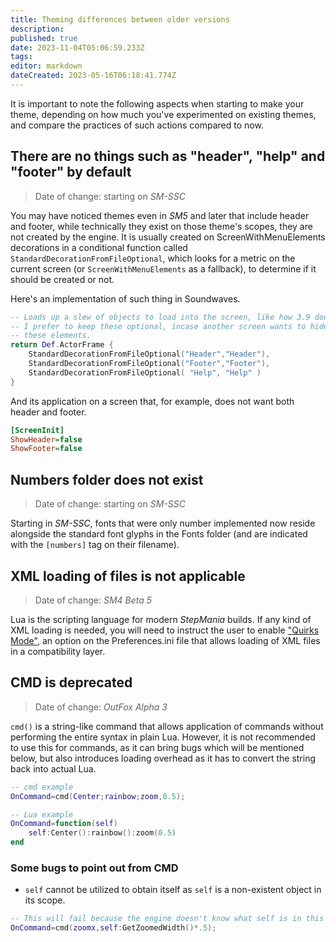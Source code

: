 ```yaml
---
title: Theming differences between older versions
description: 
published: true
date: 2023-11-04T05:06:59.233Z
tags: 
editor: markdown
dateCreated: 2023-05-16T06:18:41.774Z
---
```


It is important to note the following aspects when starting to make your theme, depending on how much you've experimented on existing themes, and compare the practices of such actions compared to now.


## There are no things such as "header", "help" and "footer" by default

> Date of change: starting on _SM-SSC_

You may have noticed themes even in _SM5_ and later that include header and footer, while technically they exist on those theme's scopes, they are not created by the engine. It is usually created on ScreenWithMenuElements decorations in a conditional function called `StandardDecorationFromFileOptional`, which looks for a metric on the current screen (or `ScreenWithMenuElements` as a fallback), to determine if it should be created or not.

Here's an implementation of such thing in Soundwaves.
```lua
-- Loads up a slew of objects to load into the screen, like how 3.9 does.
-- I prefer to keep these optional, incase another screen wants to hide 
-- these elements.
return Def.ActorFrame {
	StandardDecorationFromFileOptional("Header","Header"),
	StandardDecorationFromFileOptional("Footer","Footer"),
	StandardDecorationFromFileOptional( "Help", "Help" )	
}
```

And its application on a screen that, for example, does not want both header and footer.
```ini
[ScreenInit]
ShowHeader=false
ShowFooter=false
```
## Numbers folder does not exist

> Date of change: starting on _SM-SSC_

Starting in _SM-SSC_, fonts that were only number implemented now reside alongside the standard font glyphs in the Fonts folder (and are indicated with the `[numbers]` tag on their filename).

## XML loading of files is not applicable

> Date of change: _SM4 Beta 5_

Lua is the scripting language for modern _StepMania_ builds. If any kind of XML loading is needed, you will need to instruct the user to enable ["Quirks Mode"](/en/user-guide/config/preferences#quirksmode), an option on the Preferences.ini file that allows loading of XML files in a compatibility layer.

## CMD is deprecated

> Date of change: _OutFox Alpha 3_

`cmd()` is a string-like command that allows application of commands without performing the entire syntax in plain Lua. However, it is not recommended to use this for commands, as it can bring bugs which will be mentioned below, but also introduces loading overhead as it has to convert the string back into actual Lua.


```lua
-- cmd example
OnCommand=cmd(Center;rainbow;zoom,0.5);
```

```lua
-- Lua example
OnCommand=function(self)
	self:Center():rainbow():zoom(0.5)
end
```


### Some bugs to point out from CMD

- `self` cannot be utilized to obtain itself as `self` is a non-existent object in its scope.

```lua
-- This will fail because the engine doesn't know what self is in this scope.
OnCommand=cmd(zoomx,self:GetZoomedWidth()*.5);
```

